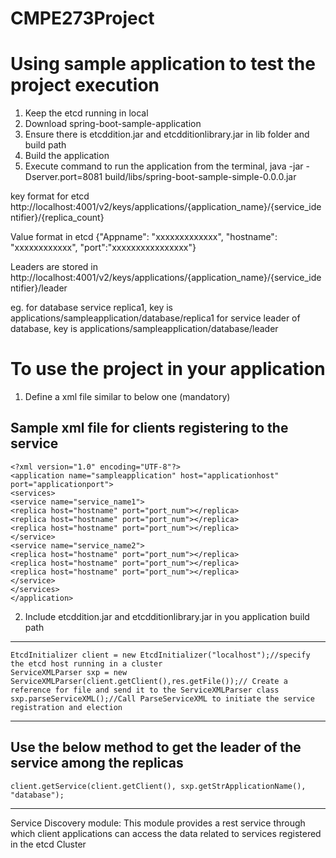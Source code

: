 CMPE273Project
==============

Using sample application to test the project execution
========================================================
1. Keep the etcd running in local
2. Download spring-boot-sample-application
3. Ensure there is etcddition.jar and etcdditionlibrary.jar in lib folder and build path
4. Build the application
5. Execute command to run the application from the terminal,
java -jar -Dserver.port=8081 build/libs/spring-boot-sample-simple-0.0.0.jar


key format for etcd 
http://localhost:4001/v2/keys/applications/{application_name}/{service_identifier}/{replica_count}

Value format in etcd
{"Appname": "xxxxxxxxxxxxx", "hostname": "xxxxxxxxxxxx", "port":"xxxxxxxxxxxxxxxx"}

Leaders are stored in 
http://localhost:4001/v2/keys/applications/{application_name}/{service_identifier}/leader

eg. for database service replica1, key is applications/sampleapplication/database/replica1
    for service leader of database, key is applications/sampleapplication/database/leader

To use the project in your application
=======================================

1. Define a xml file similar to below one (mandatory)

Sample xml file for clients registering to the service
-------------------------------------------------------
    <?xml version="1.0" encoding="UTF-8"?>
    <application name="sampleapplication" host="applicationhost" port="applicationport">
    <services>
    <service name="service_name1">
    <replica host="hostname" port="port_num"></replica>
    <replica host="hostname" port="port_num"></replica>
    <replica host="hostname" port="port_num"></replica>
    </service>
    <service name="service_name2">
    <replica host="hostname" port="port_num"></replica>
    <replica host="hostname" port="port_num"></replica>
    <replica host="hostname" port="port_num"></replica>
    </service>
    </services>
    </application>


2. Include etcddition.jar and etcdditionlibrary.jar in you application build path
---------------------------------------------------------------------------
	EtcdInitializer client = new EtcdInitializer("localhost");//specify the etcd host running in a cluster
	ServiceXMLParser sxp = new ServiceXMLParser(client.getClient(),res.getFile());// Create a reference for file and send it to the ServiceXMLParser class
	sxp.parseServiceXML();//Call ParseServiceXML to initiate the service registration and election
---------------------------------------------------------------------------
Use the below method to get the leader of the service among the replicas
---------------------------------------------------------------------------
	client.getService(client.getClient(), sxp.getStrApplicationName(), "database");

-----------------------------------------------------------------------------
Service Discovery module:
This module provides a rest service through which client applications can access the data related to services registered in the etcd Cluster

